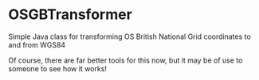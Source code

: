 # OSGBTransformer
Simple Java class for transforming OS British National Grid coordinates to and from WGS84

Of course, there are far better tools for this now, but it may be of use to someone to see how it works!
